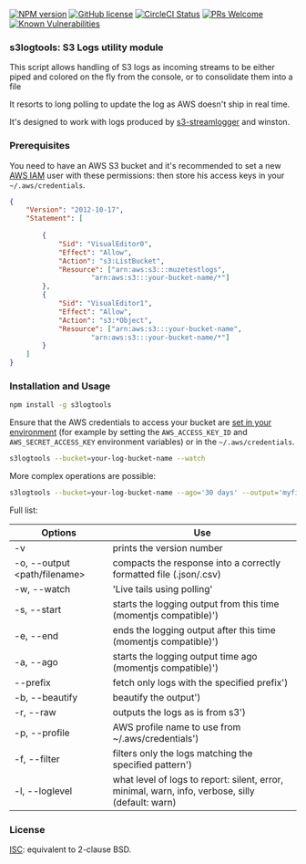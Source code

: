 [![NPM version](https://badge.fury.io/js/tails3.svg)](http://badge.fury.io/js/tails3) [![GitHub license](https://img.shields.io/badge/license-ISC-blue.svg)](https://github.com/facebook/react/blob/master/LICENSE)  [![CircleCI Status](https://circleci.com/gh/facebook/react.svg?style=shield&circle-token=:circle-token)](https://circleci.com/gh/facebook/react) [![PRs Welcome](https://img.shields.io/badge/PRs-welcome-brightgreen.svg)](https://reactjs.org/docs/how-to-contribute.html#your-first-pull-request) [![Known Vulnerabilities](https://snyk.io/test/npm/snyk/badge.svg)](https://snyk.io/synk/github/synk/synk)


### s3logtools: S3 Logs utility module

This script allows handling of S3 logs as incoming streams to be either
piped and colored on the fly from the console, or to consolidate them into a file

It resorts to long polling to update the log as AWS doesn't ship
in real time.

It's designed to work with logs produced by
[s3-streamlogger](http://github.com/coggle/s3-streamlogger) and winston.

### Prerequisites
You need to have an AWS S3 bucket and 
it's recommended to set a new [AWS IAM](https://console.aws.amazon.com/iam/) user with these permissions:
then store his access keys in your `~/.aws/credentials`.
```json
{
    "Version": "2012-10-17",
    "Statement": [
        
        {
            "Sid": "VisualEditor0",
            "Effect": "Allow",
            "Action": "s3:ListBucket",
            "Resource": ["arn:aws:s3:::muzetestlogs",
                    "arn:aws:s3:::your-bucket-name/*"]
        },
        {
            "Sid": "VisualEditor1",
            "Effect": "Allow",
            "Action": "s3:*Object",
            "Resource": ["arn:aws:s3:::your-bucket-name",
                    "arn:aws:s3:::your-bucket-name/*"]
        }
    ]
}
```



### Installation and Usage
```sh
npm install -g s3logtools
```

Ensure that the AWS credentials to access your bucket are [set in your
environment](https://docs.aws.amazon.com/sdk-for-javascript/v2/developer-guide/setting-credentials-node.html) 
(for example by setting the `AWS_ACCESS_KEY_ID` and `AWS_SECRET_ACCESS_KEY`
environment variables) or in the `~/.aws/credentials`.

```sh
s3logtools --bucket=your-log-bucket-name --watch
```

More complex operations are possible:
```sh
s3logtools --bucket=your-log-bucket-name --ago='30 days' --output='myfile.csv' --delimiter='|'
```

Full list:

| Options        | Use          
| ------------- |-------------|
| -v     | prints the version number |
| -o, --output <path/filename> | compacts the response into a correctly formatted file (.json/.csv)
| -w, --watch | 'Live tails using polling'
|-s, --start <time> | starts the logging output from this time (momentjs compatible)')
|-e, --end <time> | ends the logging output after this time (momentjs compatible)')
|-a, --ago | starts the logging output <x> time ago (momentjs compatible)')
|--prefix | fetch only logs with the specified prefix')
|-b, --beautify | beautify the output')
|-r, --raw | outputs the logs as is from s3')
|-p, --profile <awsprofilename> | AWS profile name to use from ~/.aws/credentials')
|-f, --filter <pattern> | filters only the logs matching the specified pattern')
|-l, --loglevel <n>| what level of logs to report: silent, error, minimal, warn, info, verbose, silly (default: warn) 


### License
[ISC](http://opensource.org/licenses/ISC): equivalent to 2-clause BSD.

